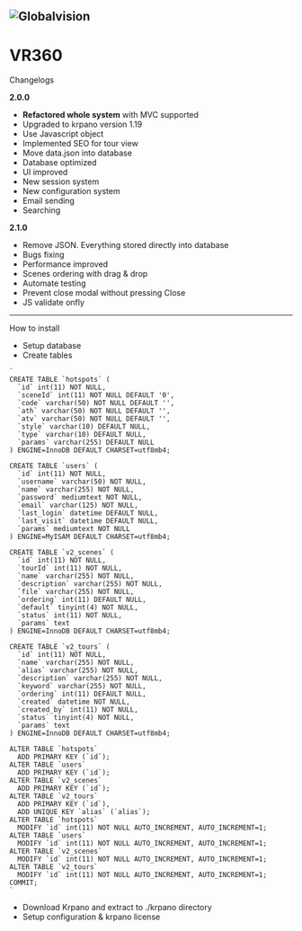 
![Globalvision](http://vr360.globalvision.ch/assets/images/gv_logo.png)
----------
VR360
===================

Changelogs

**2.0.0**
 - **Refactored whole system** with MVC supported
 - Upgraded to krpano version 1.19
 - Use Javascript object
 - Implemented SEO for tour view
 - Move data.json into database
 - Database optimized
 - UI improved
 - New session system
 - New configuration system
 - Email sending
 - Searching

**2.1.0**

- Remove JSON. Everything stored directly into database
- Bugs fixing
- Performance improved
- Scenes ordering with drag & drop
- Automate testing
- Prevent close modal without pressing Close
- JS validate onfly
----------
How to install
- Setup database
- Create tables

~~~~
`
CREATE TABLE `hotspots` (
  `id` int(11) NOT NULL,
  `sceneId` int(11) NOT NULL DEFAULT '0',
  `code` varchar(50) NOT NULL DEFAULT '',
  `ath` varchar(50) NOT NULL DEFAULT '',
  `atv` varchar(50) NOT NULL DEFAULT '',
  `style` varchar(10) DEFAULT NULL,
  `type` varchar(10) DEFAULT NULL,
  `params` varchar(255) DEFAULT NULL
) ENGINE=InnoDB DEFAULT CHARSET=utf8mb4;

CREATE TABLE `users` (
  `id` int(11) NOT NULL,
  `username` varchar(50) NOT NULL,
  `name` varchar(255) NOT NULL,
  `password` mediumtext NOT NULL,
  `email` varchar(125) NOT NULL,
  `last_login` datetime DEFAULT NULL,
  `last_visit` datetime DEFAULT NULL,
  `params` mediumtext NOT NULL
) ENGINE=MyISAM DEFAULT CHARSET=utf8mb4;

CREATE TABLE `v2_scenes` (
  `id` int(11) NOT NULL,
  `tourId` int(11) NOT NULL,
  `name` varchar(255) NOT NULL,
  `description` varchar(255) NOT NULL,
  `file` varchar(255) NOT NULL,
  `ordering` int(11) DEFAULT NULL,
  `default` tinyint(4) NOT NULL,
  `status` int(11) NOT NULL,
  `params` text
) ENGINE=InnoDB DEFAULT CHARSET=utf8mb4;

CREATE TABLE `v2_tours` (
  `id` int(11) NOT NULL,
  `name` varchar(255) NOT NULL,
  `alias` varchar(255) NOT NULL,
  `description` varchar(255) NOT NULL,
  `keyword` varchar(255) NOT NULL,
  `ordering` int(11) DEFAULT NULL,
  `created` datetime NOT NULL,
  `created_by` int(11) NOT NULL,
  `status` tinyint(4) NOT NULL,
  `params` text
) ENGINE=InnoDB DEFAULT CHARSET=utf8mb4;

ALTER TABLE `hotspots`
  ADD PRIMARY KEY (`id`);
ALTER TABLE `users`
  ADD PRIMARY KEY (`id`);
ALTER TABLE `v2_scenes`
  ADD PRIMARY KEY (`id`);
ALTER TABLE `v2_tours`
  ADD PRIMARY KEY (`id`),
  ADD UNIQUE KEY `alias` (`alias`);
ALTER TABLE `hotspots`
  MODIFY `id` int(11) NOT NULL AUTO_INCREMENT, AUTO_INCREMENT=1;
ALTER TABLE `users`
  MODIFY `id` int(11) NOT NULL AUTO_INCREMENT, AUTO_INCREMENT=1;
ALTER TABLE `v2_scenes`
  MODIFY `id` int(11) NOT NULL AUTO_INCREMENT, AUTO_INCREMENT=1;
ALTER TABLE `v2_tours`
  MODIFY `id` int(11) NOT NULL AUTO_INCREMENT, AUTO_INCREMENT=1;
COMMIT;
`
~~~~
- Download Krpano and extract to ./krpano directory
- Setup configuration & krpano license
